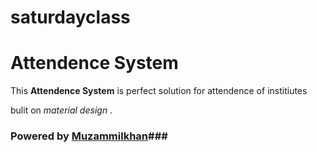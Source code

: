 # saturdayclass
# Attendence System #

This **Attendence System** is perfect solution for attendence of institiutes

bulit on *material  design* .

### Powered by [Muzammilkhan](http://techndevs.com)###
